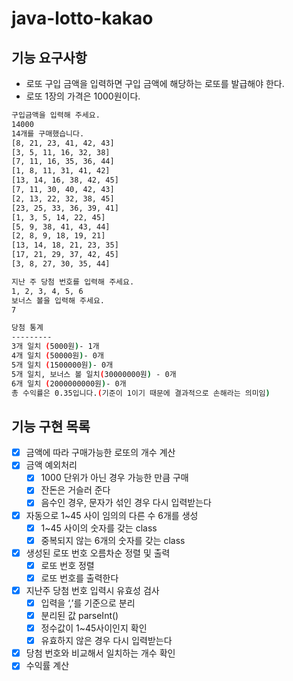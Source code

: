 # java-lotto-kakao

## 기능 요구사항

- 로또 구입 금액을 입력하면 구입 금액에 해당하는 로또를 발급해야 한다.
- 로또 1장의 가격은 1000원이다.

``` bash
구입금액을 입력해 주세요.
14000
14개를 구매했습니다.
[8, 21, 23, 41, 42, 43]
[3, 5, 11, 16, 32, 38]
[7, 11, 16, 35, 36, 44]
[1, 8, 11, 31, 41, 42]
[13, 14, 16, 38, 42, 45]
[7, 11, 30, 40, 42, 43]
[2, 13, 22, 32, 38, 45]
[23, 25, 33, 36, 39, 41]
[1, 3, 5, 14, 22, 45]
[5, 9, 38, 41, 43, 44]
[2, 8, 9, 18, 19, 21]
[13, 14, 18, 21, 23, 35]
[17, 21, 29, 37, 42, 45]
[3, 8, 27, 30, 35, 44]

지난 주 당첨 번호를 입력해 주세요.
1, 2, 3, 4, 5, 6
보너스 볼을 입력해 주세요.
7

당첨 통계
---------
3개 일치 (5000원)- 1개
4개 일치 (50000원)- 0개
5개 일치 (1500000원)- 0개
5개 일치, 보너스 볼 일치(30000000원) - 0개
6개 일치 (2000000000원)- 0개
총 수익률은 0.35입니다.(기준이 1이기 때문에 결과적으로 손해라는 의미임)
```

## 기능 구현 목록

- [x] 금액에 따라 구매가능한 로또의 개수 계산
- [x] 금액 예외처리
    - [x] 1000 단위가 아닌 경우 가능한 만큼 구매
    - [x] 잔돈은 거슬러 준다
    - [x] 음수인 경우, 문자가 섞인 경우 다시 입력받는다
- [x] 자동으로 1~45 사이 임의의 다른 수 6개를 생성
    - [x] 1~45 사이의 숫자를 갖는 class
    - [x] 중복되지 않는 6개의 숫자를 갖는 class
- [x] 생성된 로또 번호 오름차순 정렬 및 출력
    - [x] 로또 번호 정렬
    - [x] 로또 번호를 출력한다
- [x] 지난주 당첨 번호 입력시 유효성 검사
    - [x] 입력을 ‘,’를 기준으로 분리
    - [x] 분리된 값 parseInt()
    - [x] 정수값이 1~45사이인지 확인
    - [x] 유효하지 않은 경우 다시 입력받는다
- [x] 당첨 번호와 비교해서 일치하는 개수 확인
- [x] 수익률 계산
